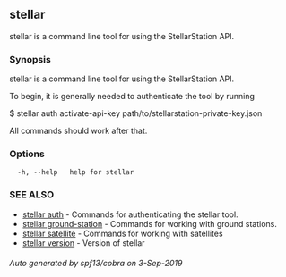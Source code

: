 ## stellar

stellar is a command line tool for using the StellarStation API.

### Synopsis

stellar is a command line tool for using the StellarStation API.

To begin, it is generally needed to authenticate the tool by running

$ stellar auth activate-api-key path/to/stellarstation-private-key.json

All commands should work after that.

### Options

```
  -h, --help   help for stellar
```

### SEE ALSO

* [stellar auth](stellar_auth.md)	 - Commands for authenticating the stellar tool.
* [stellar ground-station](stellar_ground-station.md)	 - Commands for working with ground stations.
* [stellar satellite](stellar_satellite.md)	 - Commands for working with satellites
* [stellar version](stellar_version.md)	 - Version of stellar

###### Auto generated by spf13/cobra on 3-Sep-2019
